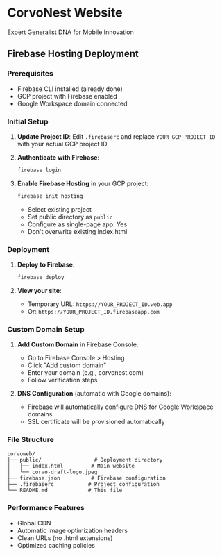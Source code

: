 # CorvoNest Website

Expert Generalist DNA for Mobile Innovation

## Firebase Hosting Deployment

### Prerequisites
- Firebase CLI installed (already done)
- GCP project with Firebase enabled
- Google Workspace domain connected

### Initial Setup

1. **Update Project ID**: Edit `.firebaserc` and replace `YOUR_GCP_PROJECT_ID` with your actual GCP project ID

2. **Authenticate with Firebase**:
   ```bash
   firebase login
   ```

3. **Enable Firebase Hosting** in your GCP project:
   ```bash
   firebase init hosting
   ```
   - Select existing project
   - Set public directory as `public`
   - Configure as single-page app: Yes
   - Don't overwrite existing index.html

### Deployment

1. **Deploy to Firebase**:
   ```bash
   firebase deploy
   ```

2. **View your site**:
   - Temporary URL: `https://YOUR_PROJECT_ID.web.app`
   - Or: `https://YOUR_PROJECT_ID.firebaseapp.com`

### Custom Domain Setup

1. **Add Custom Domain** in Firebase Console:
   - Go to Firebase Console > Hosting
   - Click "Add custom domain"
   - Enter your domain (e.g., corvonest.com)
   - Follow verification steps

2. **DNS Configuration** (automatic with Google domains):
   - Firebase will automatically configure DNS for Google Workspace domains
   - SSL certificate will be provisioned automatically

### File Structure
```
corvoweb/
├── public/                 # Deployment directory
│   ├── index.html         # Main website
│   └── corvo-draft-logo.jpeg
├── firebase.json          # Firebase configuration
├── .firebaserc           # Project configuration
└── README.md             # This file
```

### Performance Features
- Global CDN
- Automatic image optimization headers
- Clean URLs (no .html extensions)
- Optimized caching policies